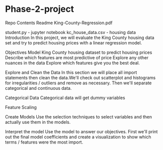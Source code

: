 # Phase-2-project
Repo Contents Readme King-County-Regression.pdf 

student.py - jupyter notebook kc_house_data.csv - housing data Introduction In this project, we will evaluate the King County housing data set and try to predict housing prices with a linear regression model.

Objectives Model King County housing dataset to predict housing prices Describe which features are most predictive of price Explore any other nuances in the data Explore which features give you the best deal.

Explore and Clean the Data In this section we will place all import statements then clean the data.We'll check out scatterplot and histograms for irregularities / outliers and remove as necessary. Then we'll separate categorical and continuous data.

Categorical Data Categorical data will get dummy variables

Feature Scaling

Create Models Use the selection techniques to select variables and then actually use them in the models.

Interpret the model Use the model to answer our objectives. First we'll print out the final model coefficients and create a visualization to show which terms / features were the most import.
